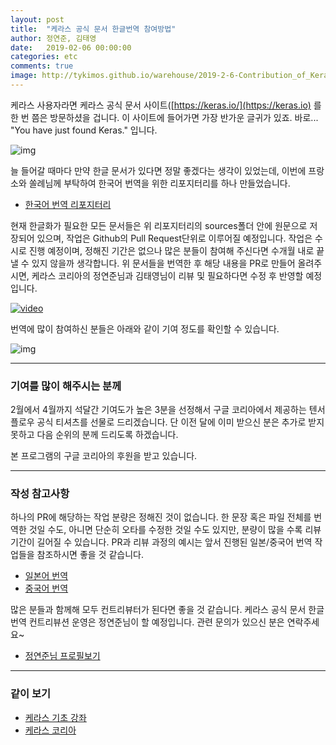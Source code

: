 ```yaml
---
layout: post
title:  "케라스 공식 문서 한글번역 참여방법"
author: 정연준, 김태영
date:   2019-02-06 00:00:00
categories: etc
comments: true
image: http://tykimos.github.io/warehouse/2019-2-6-Contribution_of_Keras_Document_to_Korean_Translation_title.png
---
```

케라스 사용자라면 케라스 공식 문서 사이트([https://keras.io/](https://keras.io) 를 한 번 쯤은 방문하셨을 겁니다. 이 사이트에 들어가면 가장 반가운 글귀가 있죠. 바로... "You have just found Keras." 입니다.

![img](http://tykimos.github.io/warehouse/2019-2-6-Contribution_of_Keras_Document_to_Korean_Translation_1.png)

늘 들어갈 때마다 만약 한글 문서가 있다면 정말 좋겠다는 생각이 있었는데, 이번에 프랑소와 쏠례님께 부탁하여 한국어 번역을 위한 리포지터리를 하나 만들었습니다.  

* [한국어 번역 리포지터리](https://github.com/keras-team/keras-docs-ko/)

현재 한글화가 필요한 모든 문서들은 위 리포지터리의 sources폴더 안에 원문으로 저장되어 있으며, 작업은 Github의 Pull Request단위로 이루어질 예정입니다. 작업은 수시로 진행 예정이며, 정해진 기간은 없으나 많은 분들이 참여해 주신다면 수개월 내로 끝낼 수 있지 않을까 생각합니다. 위 문서들을 번역한 후 해당 내용을 PR로 만들어 올려주시면, 케라스 코리아의 정연준님과 김태영님이 리뷰 및 필요하다면 수정 후 반영할 예정입니다.

[![video](http://tykimos.github.io/warehouse/2019-2-6-Contribution_of_Keras_Document_to_Korean_Translation_title.png)](https://youtu.be/FB3aU__zFfU)

번역에 많이 참여하신 분들은 아래와 같이 기여 정도를 확인할 수 있습니다.

![img](http://tykimos.github.io/warehouse/2019-2-6-Contribution_of_Keras_Document_to_Korean_Translation_2.png)

---
### 기여를 많이 해주시는 분께
2월에서 4월까지 석달간 기여도가 높은 3분을 선정해서 구글 코리아에서 제공하는 텐서플로우 공식 티셔츠를 선물로 드리겠습니다. 단 이전 달에 이미 받으신 분은 추가로 받지 못하고 다음 순위의 분께 드리도록 하겠습니다. 
  
  본 프로그램의 구글 코리아의 후원을 받고 있습니다.

---
### 작성 참고사항

하나의 PR에 해당하는 작업 분량은 정해진 것이 없습니다. 한 문장 혹은 파일 전체를 번역한 것일 수도, 아니면 단순히 오타를 수정한 것일 수도 있지만, 분량이 많을 수록 리뷰 기간이 길어질 수 있습니다. PR과 리뷰 과정의 예시는 앞서 진행된 일본/중국어 번역 작업들을 참조하시면 좋을 것 같습니다.

* [일본어 번역](https://github.com/keras-team/keras-docs-ja/pulls?q=is%3Apr+is%3Aclosed)
* [중국어 번역](https://github.com/keras-team/keras-docs-zh/pulls?q=is%3Apr+is%3Aclosed)

많은 분들과 함께해 모두 컨트리뷰터가 된다면 좋을 것 같습니다. 케라스 공식 문서 한글 번역 컨트리뷰션 운영은 정연준님이 할 예정입니다. 관련 문의가 있으신 분은 연락주세요~

* [정연준님 프로필보기](https://www.facebook.com/younjoon.chung)

---
### 같이 보기

* [케라스 기초 강좌](https://tykimos.github.io/lecture/)
* [케라스 코리아](https://www.facebook.com/groups/KerasKorea/)

